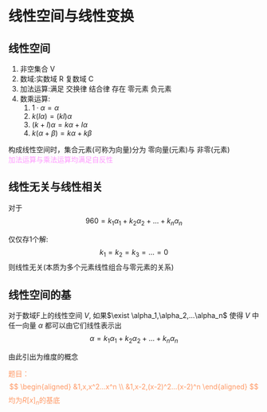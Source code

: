 # 线性空间与线性变换

## 线性空间

1. 非空集合 V
2. 数域:实数域 R 复数域 C
3. 加法运算:满足 交换律 结合律 存在 零元素 负元素
4. 数乘运算:
   1. $1·\alpha=\alpha$
   2. $k(l\alpha) = (kl)\alpha$
   3. $(k+l)\alpha = k\alpha+l\alpha$
   4. $k(\alpha+\beta) = k \alpha +k \beta$

构成线性空间时，集合元素(可称为向量)分为 零向量(元素)与 非零(元素)  
<font color = FF99FF>加法运算与乘法运算均满足自反性</font>

## 线性无关与线性相关

对于
$$96
0 = k_1\alpha_1+k_2\alpha_2+...+k_n\alpha_n
$$

仅仅存1个解:
$$
k_1 = k_2 = k_3 = ... = 0
$$
则线性无关(本质为多个元素线性组合与零元素的关系)

## 线性空间的基

对于数域F上的线性空间 $V$, 如果$\exist \alpha_1,\alpha_2,...\alpha_n$ 使得 $V$ 中任一向量 $\alpha$ 都可以由它们线性表示出
$$
\alpha = k_1\alpha_1+k_2\alpha_2+...+k_n\alpha_n
$$

由此引出为维度的概念

<font color = #FF9966>题目：
$$
\begin{aligned}
    &1,x,x^2...x^n \\
    &1,x-2,(x-2)^2...(x-2)^n
\end{aligned}
$$
均为$R[x]_n$的基底
</font>
